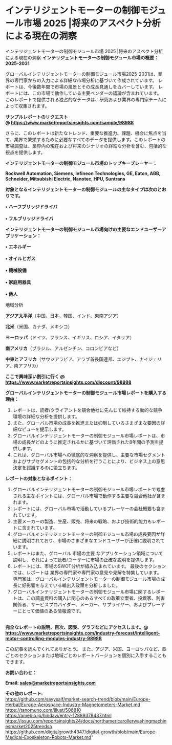 # インテリジェントモーターの制御モジュール市場 2025 |将来のアスペクト分析による現在の洞察
インテリジェントモーターの制御モジュール市場 2025 |将来のアスペクト分析による現在の洞察
<strong><b>インテリジェントモーターの制御モジュール市場の概要：2025-2031</b></strong>

グローバルインテリジェントモーターの制御モジュール市場2025-2031は、業界の専門家からの入力による詳細な市場分析に基づいて作成されています。 レポートは、今後数年間で市場の風景とその成長見通しをカバーしています。 レポートには、この市場で動作している主要ベンダーの議論が含まれています。 このレポートで提供される独占的なデータは、研究および業界の専門家チームによって収集されます。

<strong>サンプルレポートのリクエスト @ <a href=https://www.marketreportsinsights.com/sample/98988>https://www.marketreportsinsights.com/sample/98988</a></strong>

さらに、このレポートは新たなトレンド、重要な推進力、課題、機会に焦点を当て、業界で繁栄するために必要なすべてのデータを提供します。このレポートの市場調査は、業界内の現在および将来のシナリオの詳細な分析を含む、包括的な視点を提供します。

<strong>インテリジェントモーターの制御モジュール市場のトップキープレーヤー：</strong>

<strong>Rockwell Automation, Siemens, Infineon Technologies, GE, Eaton, ABB, Schneider, Mitsubishi Electric, Nanotec, HPU, Suntrans</strong>

<strong><b>対象となるインテリジェントモーターの制御モジュールの主なタイプは次のとおりです。</b></strong>

<strong>• ハーフブリッジドライバ<br><br>• フルブリッジドライバ</strong>

<strong><b>インテリジェントモーターの制御モジュール市場向けの主要なエンドユーザーアプリケーション：</b></strong>

<strong>• エネルギー<br><br>• オイルとガス<br><br>• 機械設備<br><br>• 家庭用器具<br><br>• 他人</strong>

 地域分析

<strong><b>アジア太平洋</b></strong>（中国、日本、韓国、インド、東南アジア）

<strong><b>北米</b></strong>（米国、カナダ、メキシコ）

<strong><b>ヨーロッパ</b></strong>（ドイツ、フランス、イギリス、ロシア、イタリア）

<strong><b>南アメリカ</b></strong>（ブラジル、アルゼンチン、コロンビアなど）

<strong><b>中東とアフリカ</b></strong>（サウジアラビア、アラブ首長国連邦、エジプト、ナイジェリア、南アフリカ）

<strong>ここで興味深い割引に行く @ <a href=https://www.marketreportsinsights.com/discount/98988>https://www.marketreportsinsights.com/discount/98988</a></strong>

<strong><b>グローバルインテリジェントモーターの制御モジュール市場レポートを購入する理由：</b></strong>
<ol>
  <li>レポートは、読者/クライアントを競合他社に先んじて維持する動的な競争環境の詳細な分析を提供します。</li>
  <li>また、グローバル市場の成長を推進または抑制しているさまざまな要因の詳細なビューを提示します。</li>
  <li>グローバルインテリジェントモーターの制御モジュール市場レポートは、市場の成長がどのように推定されるかに基づいて評価された8年間の予測を提供します。</li>
  <li>これは、グローバル市場への徹底的な洞察を提供し、主要な市場セグメントおよびサブセグメントの包括的な分析を行うことにより、ビジネス上の意思決定を認識するのに役立ちます。</li>
</ol>
<strong><b>レポートの対象となるポイント：</b></strong>
<ol>
  <li>グローバルインテリジェントモーターの制御モジュール市場レポートで考慮される主なポイントには、グローバル市場で動作する主要な競合他社が含まれます。</li>
  <li>レポートには、グローバル市場で活動しているプレーヤーの会社概要も含まれています。</li>
  <li>主要メーカーの製造、生産、販売、将来の戦略、および技術的能力もレポートに含まれています。</li>
  <li>グローバルインテリジェントモーターの制御モジュール市場の成長要因が詳細に説明されており、市場のさまざまなエンドユーザーが正確に説明されています。</li>
  <li>レポートはまた、グローバル 市場の主要 なアプリケーション領域について説明し、それによって読者/ユーザーに市場の正確な説明を提供します。</li>
  <li>レポートには、市場のSWOT分析が組み込まれています。 最後のセクションでは、レポートは 業界の専門家や専門家の意見や見解を特集しています。 専門家は、グローバルインテリジェントモーターの制御モジュール市場の成長に好影響を与えている輸出入政策を分析しました。</li>
  <li>グローバルインテリジェントモーターの制御モジュール市場に関するレポートは、この調査資料の購入に関心のあるすべての政策立案者、投資家、利害関係者、サービスプロバイダー、メーカー、サプライヤー、およびプレーヤーにとって価値のある情報源です。</li>
</ol><br>
<strong>完全なレポートの説明、目次、図表、グラフなどにアクセスします。@ <a href=https://www.marketreportsinsights.com/industry-forecast/intelligent-motor-controlling-modules-industry-98988>https://www.marketreportsinsights.com/industry-forecast/intelligent-motor-controlling-modules-industry-98988</a></strong>

この記事を読んでくれてありがとう。 また、アジア、米国、ヨーロッパなど、章ごとのセクションまたは地域ごとのレポートバージョンを個別に入手することもできます。

<strong><b>お問い合わせ：</b></strong>

<strong>Email: </strong><a href=mailto:sales@marketreportsinsights.com><strong>sales@marketreportsinsights.com</strong></a>

<strong>その他のレポート:</strong>
<br>
<a href=https://github.com/sayysaif/market-search-trend/blob/main/Europe-Herbal/Europe-Aerospace-Industry-Magnetometers-Market.md>https://github.com/sayysaif/market-search-trend/blob/main/Europe-Herbal/Europe-Aerospace-Industry-Magnetometers-Market.md</a>
<br>
<a href=https://tanomuno.com/illust/506810>https://tanomuno.com/illust/506810</a>
<br>
<a href=https://ameblo.jp/hindavi/entry-12889378437.html>https://ameblo.jp/hindavi/entry-12889378437.html</a>
<br>
<a href=https://issuu.com/reportsinsights24/docs/northamericarollerwashingmachinesmarket2025trendsa>https://issuu.com/reportsinsights24/docs/northamericarollerwashingmachinesmarket2025trendsa</a>
<br>
<a href=https://github.com/digitalgrowth4347/digital-growth/blob/main/Europe-Medical-Exoskeleton-Robots-Market.md>https://github.com/digitalgrowth4347/digital-growth/blob/main/Europe-Medical-Exoskeleton-Robots-Market.md</a>"
